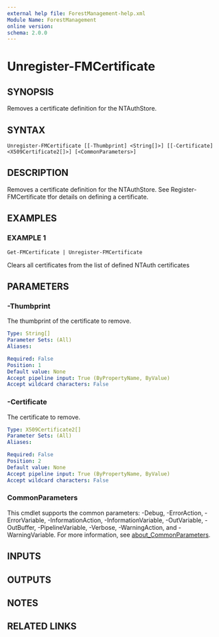 ```yaml
---
external help file: ForestManagement-help.xml
Module Name: ForestManagement
online version:
schema: 2.0.0
---
```


# Unregister-FMCertificate

## SYNOPSIS
Removes a certificate definition for the NTAuthStore.

## SYNTAX

```
Unregister-FMCertificate [[-Thumbprint] <String[]>] [[-Certificate] <X509Certificate2[]>] [<CommonParameters>]
```

## DESCRIPTION
Removes a certificate definition for the NTAuthStore.
See Register-FMCertificate tfor details on defining a certificate.

## EXAMPLES

### EXAMPLE 1
```
Get-FMCertificate | Unregister-FMCertificate
```

Clears all certificates from the list of defined NTAuth certificates

## PARAMETERS

### -Thumbprint
The thumbprint of the certificate to remove.

```yaml
Type: String[]
Parameter Sets: (All)
Aliases:

Required: False
Position: 1
Default value: None
Accept pipeline input: True (ByPropertyName, ByValue)
Accept wildcard characters: False
```

### -Certificate
The certificate to remove.

```yaml
Type: X509Certificate2[]
Parameter Sets: (All)
Aliases:

Required: False
Position: 2
Default value: None
Accept pipeline input: True (ByPropertyName, ByValue)
Accept wildcard characters: False
```

### CommonParameters
This cmdlet supports the common parameters: -Debug, -ErrorAction, -ErrorVariable, -InformationAction, -InformationVariable, -OutVariable, -OutBuffer, -PipelineVariable, -Verbose, -WarningAction, and -WarningVariable. For more information, see [about_CommonParameters](http://go.microsoft.com/fwlink/?LinkID=113216).

## INPUTS

## OUTPUTS

## NOTES

## RELATED LINKS
